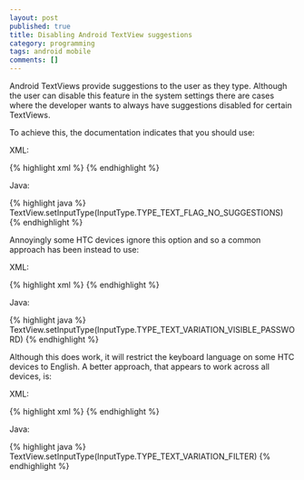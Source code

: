 ```yaml
---
layout: post
published: true
title: Disabling Android TextView suggestions
category: programming
tags: android mobile
comments: []
---
```


Android TextViews provide suggestions to the user as they type. Although the user can disable this feature in the system settings there are cases where the developer wants to always have suggestions disabled for certain TextViews.

To achieve this, the documentation indicates that you should use:

XML:

{% highlight xml %}
<TextView android:inputType="textNoSuggestions" />
{% endhighlight %}

Java:

{% highlight java %}
TextView.setInputType(InputType.TYPE_TEXT_FLAG_NO_SUGGESTIONS)
{% endhighlight %}

Annoyingly some HTC devices ignore this option and so a common approach has been instead to use:

XML:

{% highlight xml %}
<TextView android:inputType="textVisiblePassword" />
{% endhighlight %}

Java:

{% highlight java %}
TextView.setInputType(InputType.TYPE_TEXT_VARIATION_VISIBLE_PASSWORD)
{% endhighlight %}

Although this does work, it will restrict the keyboard language on some HTC devices to English. A better approach, that appears to work across all devices, is:

XML:

{% highlight xml %}
<TextView android:inputType="textFilter" />
{% endhighlight %}

Java:

{% highlight java %}
TextView.setInputType(InputType.TYPE_TEXT_VARIATION_FILTER)
{% endhighlight %}
